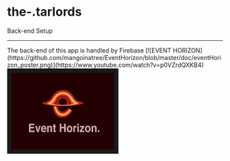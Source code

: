 # the-.tarlords
Back-end Setup
<hr>
The back-end of this app is handled by Firebase
[![EVENT HORIZON](https://github.com/mangoinatree/EventHorizon/blob/master/doc/eventHorizon_poster.png)](https://www.youtube.com/watch?v=p0VZrdQXKB4)
<a href="https://www.youtube.com/watch?v=p0VZrdQXKB4" target="_blank"><img src="https://github.com/mangoinatree/EventHorizon/blob/master/doc/eventHorizon_poster.png" 
alt="IMAGE ALT TEXT HERE" width="240" height="180" border="10" /></a>
